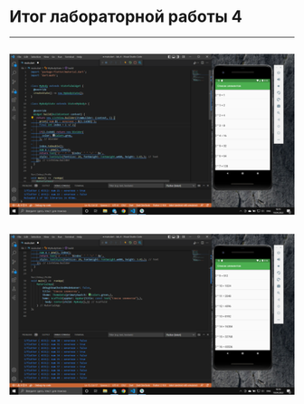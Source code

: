 # Итог лабораторной работы 4
---
![Демонстрация выполненной работы](4_1.png)
---
![Демонстрация выполненной работы](4_2.png)
---


